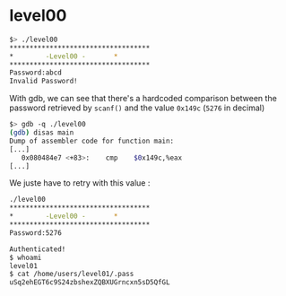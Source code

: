 # level00

```sh
$> ./level00
***********************************
* 	     -Level00 -		  *
***********************************
Password:abcd
Invalid Password!
```

With gdb, we can see that there's a hardcoded comparison between the password retrieved by `scanf()` and the value `0x149c` (`5276` in decimal)

```sh
$> gdb -q ./level00
(gdb) disas main
Dump of assembler code for function main:
[...]
   0x080484e7 <+83>:	cmp    $0x149c,%eax
[...]
```

We juste have to retry with this value :

```sh
./level00
***********************************
* 	     -Level00 -		  *
***********************************
Password:5276

Authenticated!
$ whoami
level01
$ cat /home/users/level01/.pass
uSq2ehEGT6c9S24zbshexZQBXUGrncxn5sD5QfGL
```
